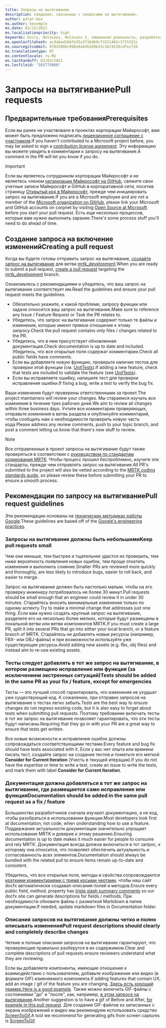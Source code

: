 ```yaml
---
title: Запросы на вытягивание
description: Сведения, связанные с запросами на вытягивание.
author: polar-kev
ms.author: kesemple
ms.date: 01/12/2021
ms.localizationpriority: high
keywords: Unity, HoloLens, HoloLens 2, смешанная реальность, разработка, MRTK, запрос на вытягивание
ms.openlocfilehash: acdabed1b6fe35c3f16db9cf3221481c1715321c
ms.sourcegitcommit: 97815006c09be0a43b3d9b33c1674150cdfecf2b
ms.translationtype: HT
ms.contentlocale: ru-RU
ms.lasthandoff: 03/03/2021
ms.locfileid: "101775060"
---
```

# <a name="pull-requests"></a><span data-ttu-id="84f06-104">Запросы на вытягивание</span><span class="sxs-lookup"><span data-stu-id="84f06-104">Pull requests</span></span>

## <a name="prerequisites"></a><span data-ttu-id="84f06-105">Предварительные требования</span><span class="sxs-lookup"><span data-stu-id="84f06-105">Prerequisites</span></span>

<span data-ttu-id="84f06-106">Если вы ранее не участвовали в проектах корпорации Майкрософт, вам может быть предложено подписать [лицензионное соглашение с участником](https://cla.microsoft.com/).</span><span class="sxs-lookup"><span data-stu-id="84f06-106">If you haven't contributed to a Microsoft project before, you may be asked to sign a [contribution license agreement](https://cla.microsoft.com/).</span></span>
<span data-ttu-id="84f06-107">Эту информацию вы можете увидеть в комментарии к запросу на вытягивание.</span><span class="sxs-lookup"><span data-stu-id="84f06-107">A comment in the PR will let you know if you do.</span></span>

> [!IMPORTANT]
> <span data-ttu-id="84f06-108">Если вы являетесь сотрудником корпорации Майкрософт и не являетесь членом [организации Майкрософт на GitHub](https://github.com/Microsoft), свяжите свои учетные записи Майкрософт и GitHub в корпоративной сети, посетив страницу [Открытый код в Майкрософт](https://opensource.microsoft.com/), прежде чем инициировать запрос на вытягивание.</span><span class="sxs-lookup"><span data-stu-id="84f06-108">If you are a Microsoft employee and are not a member of the [Microsoft organization on GitHub](https://github.com/Microsoft), please link your Microsoft and GitHub accounts on corpnet by visiting [Open Source at Microsoft](https://opensource.microsoft.com/) before you start your pull request.</span></span> <span data-ttu-id="84f06-109">Есть еще несколько процессов, которые вам нужно выполнить заранее.</span><span class="sxs-lookup"><span data-stu-id="84f06-109">There's some process stuff you'll need to do ahead of time.</span></span>

## <a name="creating-a-pull-request"></a><span data-ttu-id="84f06-110">Создание запроса на включение изменений</span><span class="sxs-lookup"><span data-stu-id="84f06-110">Creating a pull request</span></span>

<span data-ttu-id="84f06-111">Когда вы будете готовы отправить запрос на вытягивание, [создайте запрос на вытягивание](https://github.com/microsoft/MixedRealityToolkit-Unity/compare/mrtk_development...mrtk_development?expand=1) для ветви [mrtk_development](https://github.com/microsoft/mixedrealitytoolkit-unity/tree/mrtk_development).</span><span class="sxs-lookup"><span data-stu-id="84f06-111">When you are ready to submit a pull request, [create a pull request](https://github.com/microsoft/MixedRealityToolkit-Unity/compare/mrtk_development...mrtk_development?expand=1) targeting the [mrtk_development](https://github.com/microsoft/mixedrealitytoolkit-unity/tree/mrtk_development) branch.</span></span>

<span data-ttu-id="84f06-112">Ознакомьтесь с рекомендациями и убедитесь, что ваш запрос на вытягивание соответствует им.</span><span class="sxs-lookup"><span data-stu-id="84f06-112">Read the guidelines and ensure your pull request meets the guidelines.</span></span>

* <span data-ttu-id="84f06-113">Обязательно укажите, к какой проблеме, запросу функции или задаче относится ваш запрос на вытягивание.</span><span class="sxs-lookup"><span data-stu-id="84f06-113">Make sure to reference any Issue / Feature Request or Task the PR relates to.</span></span>
* <span data-ttu-id="84f06-114">Убедитесь, что запрос на вытягивание содержит только те файлы и изменения, которые имеют прямое отношение к этому запросу.</span><span class="sxs-lookup"><span data-stu-id="84f06-114">Check the pull request contains only files / changes related to the PR.</span></span>
* <span data-ttu-id="84f06-115">Убедитесь, что в нем присутствует обновленная документация.</span><span class="sxs-lookup"><span data-stu-id="84f06-115">Check documentation is up to date and included.</span></span> <span data-ttu-id="84f06-116">Убедитесь, что все открытые поля содержат комментарии.</span><span class="sxs-lookup"><span data-stu-id="84f06-116">Check all public fields have comments.</span></span>
* <span data-ttu-id="84f06-117">Если вы добавляете новую функцию, проверьте наличие тестов для проверки этой функции (см. [UnitTests](UnitTests.md)).</span><span class="sxs-lookup"><span data-stu-id="84f06-117">If adding a new feature, check that tests are included to validate the feature (see [UnitTests](UnitTests.md)).</span></span>
* <span data-ttu-id="84f06-118">Если вы исправляете ошибку, напишите тест для проверки исправления ошибки.</span><span class="sxs-lookup"><span data-stu-id="84f06-118">If fixing a bug, write a test to verify the bug fix.</span></span>

<span data-ttu-id="84f06-119">Ваши изменения будут проверены ответственными за проект.</span><span class="sxs-lookup"><span data-stu-id="84f06-119">The project maintainers will review your changes.</span></span> <span data-ttu-id="84f06-120">Мы стараемся изучать все изменения в течение трех рабочих дней.</span><span class="sxs-lookup"><span data-stu-id="84f06-120">We aim to review all changes within three business days.</span></span> <span data-ttu-id="84f06-121">Учтите все комментарии проверяющих, отправьте изменения в ветвь раздела и опубликуйте комментарий, чтобы сообщить нам о необходимости проверить новую часть кода.</span><span class="sxs-lookup"><span data-stu-id="84f06-121">Please address any review comments, push to your topic branch, and post a comment letting us know that there's new stuff to review.</span></span>

> [!NOTE]
> <span data-ttu-id="84f06-122">Все отправленные в проект запросы на вытягивание будут также проверяться в соответствии с [руководством по стандартам кодирования MRTK](CodingGuidelines.md). Чтобы процесс прошел беспроблемно, изучите эти стандарты, прежде чем отправлять запрос на вытягивание.</span><span class="sxs-lookup"><span data-stu-id="84f06-122">All PR's submitted to the project will also be vetted according to the [MRTK coding standards guide](CodingGuidelines.md), so please review these before submitting your PR to ensure a smooth process.</span></span>

## <a name="pull-request-guidelines"></a><span data-ttu-id="84f06-123">Рекомендации по запросу на вытягивание</span><span class="sxs-lookup"><span data-stu-id="84f06-123">Pull request guidelines</span></span>

<span data-ttu-id="84f06-124">Эти рекомендации основаны на [технических методиках работы Google](https://google.github.io/eng-practices/review/developer/small-cls.html).</span><span class="sxs-lookup"><span data-stu-id="84f06-124">These guidelines are based off of the [Google's engineering practices](https://google.github.io/eng-practices/review/developer/small-cls.html).</span></span>

### <a name="keep-pull-requests-small"></a><span data-ttu-id="84f06-125">Запросы на вытягивание должны быть небольшими</span><span class="sxs-lookup"><span data-stu-id="84f06-125">Keep pull requests small</span></span>

<span data-ttu-id="84f06-126">Чем они меньше, тем быстрее и тщательнее удастся их проверить, тем ниже вероятность появления новых ошибок, тем проще откатить изменения и выполнить слияние.</span><span class="sxs-lookup"><span data-stu-id="84f06-126">Smaller PRs are reviewed more quickly and thoroughly, are less likely to introduce bugs, easier to roll back, and easier to merge.</span></span>

<span data-ttu-id="84f06-127">Запрос на вытягивание должен быть настолько малым, чтобы на его проверку инженеру потребовалось не более 30 минут.</span><span class="sxs-lookup"><span data-stu-id="84f06-127">Pull requests should be small enough that an engineer could review it in under 30 minutes.</span></span> <span data-ttu-id="84f06-128">Старайтесь вносить минимальные изменения только по одному аспекту.</span><span class="sxs-lookup"><span data-stu-id="84f06-128">Try to make a minimal change that addresses just one thing.</span></span> <span data-ttu-id="84f06-129">Если вам нужно создать крупный запрос на вытягивание, разделите его на несколько более мелких, которые будут размещены в локальной ветви или ветви компонентов MRTK.</span><span class="sxs-lookup"><span data-stu-id="84f06-129">If you must create a large PR, split it into several PRs that go into either your local branch, or a feature branch of MRTK.</span></span> <span data-ttu-id="84f06-130">Старайтесь не добавлять новые ресурсы (например, FBX- или OBJ-файлы) и при возможности используйте уже существующие ресурсы.</span><span class="sxs-lookup"><span data-stu-id="84f06-130">Avoid adding new assets (e.g. fbx, obj files) and instead aim to re-use existing assets.</span></span>

### <a name="tests-should-be-added-in-the-same-pr-as-your-fix--feature-except-for-emergencies"></a><span data-ttu-id="84f06-131">Тесты следует добавлять в тот же запрос на вытягивание, в котором размещено исправление или функция (за исключением экстренных ситуаций)</span><span class="sxs-lookup"><span data-stu-id="84f06-131">Tests should be added in the same PR as your fix / feature, except for emergencies</span></span>

<span data-ttu-id="84f06-132">Тесты — это лучший способ гарантировать, что изменения не ухудшат уже существующий код. К сожалению, при отправке запросов на вытягивание о тестах легко забыть.</span><span class="sxs-lookup"><span data-stu-id="84f06-132">Tests are the best way to ensure changes do not regress existing code, but it is also easy to forget about tests when submitting pull requests.</span></span> <span data-ttu-id="84f06-133">Поэтому требование включать тесты в тот же запрос на вытягивание позволяет гарантировать, что эти тесты будут написаны.</span><span class="sxs-lookup"><span data-stu-id="84f06-133">Requiring that they go in with your PR are a great way to ensure that tests get written.</span></span>

<span data-ttu-id="84f06-134">Все новые возможности и исправления ошибок должны сопровождаться соответствующими тестами.</span><span class="sxs-lookup"><span data-stu-id="84f06-134">Every feature and bug fix should have tests associated with it.</span></span> <span data-ttu-id="84f06-135">Если у вас нет опыта или времени писать тест, создайте запрос на создание тестов и пометьте его меткой **Consider for Current Iteration** (Учесть в текущей итерации).</span><span class="sxs-lookup"><span data-stu-id="84f06-135">If you do not have the expertise or time to write a test, create an issue to write the tests, and mark them with label **Consider for Current Iteration**.</span></span>

### <a name="documentation-should-be-added-in-the-same-pull-request-as-a-fix--feature"></a><span data-ttu-id="84f06-136">Документация должна добавляться в тот же запрос на вытягивание, где размещается само исправление или функция</span><span class="sxs-lookup"><span data-stu-id="84f06-136">Documentation should be added in the same pull request as a fix / feature</span></span>

<span data-ttu-id="84f06-137">Большинство разработчиков сначала изучают документацию, а не код, чтобы разобраться в использовании функции.</span><span class="sxs-lookup"><span data-stu-id="84f06-137">Most developers look first at documentation, not code, when understanding how to use a feature.</span></span> <span data-ttu-id="84f06-138">Поддержание актуальности документации значительно упрощает использование MRTK и доверие к этому решению.</span><span class="sxs-lookup"><span data-stu-id="84f06-138">Ensuring documentation is up to date makes it much easier for people to consume and rely MRTK.</span></span>  <span data-ttu-id="84f06-139">Документация всегда должна включаться в тот запрос, к которому она относится, что позволяет обеспечить актуальность и согласованность всех элементов.</span><span class="sxs-lookup"><span data-stu-id="84f06-139">Documentation should always be bundled with the related pull to ensure items remain up-to-date and consistent.</span></span>

<span data-ttu-id="84f06-140">Убедитесь, что все открытые поля, методы и свойства сопровождаются [краткими комментариями с тремя косыми чертами](https://dotnet.github.io/docfx/spec/triple_slash_comments_spec.html), чтобы наш сайт docfx автоматически создавал описания полей и методов.</span><span class="sxs-lookup"><span data-stu-id="84f06-140">Ensure every public field, method, property has [triple slash summary comments](https://dotnet.github.io/docfx/spec/triple_slash_comments_spec.html) so our docfx site can generate descriptions for fields / methods.</span></span> <span data-ttu-id="84f06-141">При необходимости обновите файлы с разметкой Markdown в папке документации.</span><span class="sxs-lookup"><span data-stu-id="84f06-141">If needed, update markdown files in Documentation folder.</span></span>

### <a name="pull-request-descriptions-should-clearly-and-completely-describe-changes"></a><span data-ttu-id="84f06-142">Описания запросов на вытягивание должны четко и полно описывать изменения</span><span class="sxs-lookup"><span data-stu-id="84f06-142">Pull request descriptions should clearly and completely describe changes</span></span>

<span data-ttu-id="84f06-143">Четкие и полные описания запросов на вытягивание гарантируют, что проверяющие правильно разберутся в их содержимом.</span><span class="sxs-lookup"><span data-stu-id="84f06-143">Clear and complete descriptions of pull requests ensure reviewers understand what they are reviewing.</span></span>

<span data-ttu-id="84f06-144">Если вы добавляете компоненты, имеющие отношение к взаимодействию с пользователем, добавьте изображение или видео (в формате GIF) изменяемого компонента.</span><span class="sxs-lookup"><span data-stu-id="84f06-144">If adding features that contain UX, add an image / gif of the feature you are changing.</span></span> <span data-ttu-id="84f06-145">[Здесь есть хороший пример.](https://github.com/microsoft/MixedRealityToolkit-Unity/pull/4532)</span><span class="sxs-lookup"><span data-stu-id="84f06-145">[Here is a good example](https://github.com/microsoft/MixedRealityToolkit-Unity/pull/4532).</span></span> <span data-ttu-id="84f06-146">Также можно включить GIF-файлы с состояниями "до" и "после", как, например, [в этом запросе на вытягивание](https://github.com/microsoft/MixedRealityToolkit-Unity/pull/5896).</span><span class="sxs-lookup"><span data-stu-id="84f06-146">Another suggestion is to have a gif of Before and After, [for example in this pull request](https://github.com/microsoft/MixedRealityToolkit-Unity/pull/5896).</span></span> <span data-ttu-id="84f06-147">Для создания GIF-файлов из записанных с экрана изображений и видео мы рекомендуем использовать средство [ScreenToGif](https://www.screentogif.com/).</span><span class="sxs-lookup"><span data-stu-id="84f06-147">A tool we recommend for generating gifs from screen captures is [ScreenToGif](https://www.screentogif.com/).</span></span>

